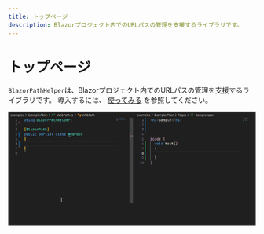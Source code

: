 ```yaml
---
title: トップページ
description: Blazorプロジェクト内でのURLパスの管理を支援するライブラリです。
---
```


# トップページ
`BlazorPathHelper`は、Blazorプロジェクト内でのURLパスの管理を支援するライブラリです。
導入するには、 [使ってみる](./GettingStart.md) を参照してください。

![sample](../assets/sample.gif)


